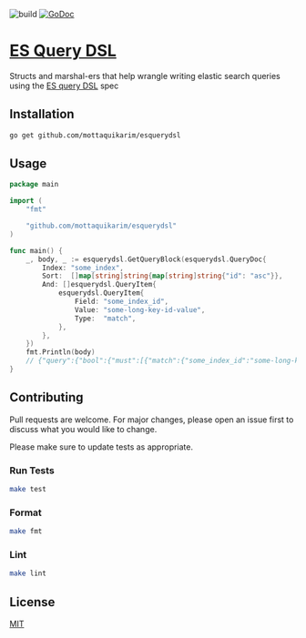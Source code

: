 ![build](https://github.com/mottaquikarim/esquerydsl/workflows/Build%20Status/badge.svg) [![GoDoc](https://godoc.org/github.com/mottaquikarim/esquerydsl?status.svg)](https://godoc.org/github.com/mottaquikarim/esquerydsl)
# [ES Query DSL](https://godoc.org/github.com/mottaquikarim/esquerydsl)
Structs and marshal-ers that help wrangle writing elastic search queries using the [ES query DSL](https://www.elastic.co/guide/en/elasticsearch/reference/current/query-dsl.html) spec

## Installation

```bash
go get github.com/mottaquikarim/esquerydsl
```

## Usage

```go
package main

import (
	"fmt"

	"github.com/mottaquikarim/esquerydsl"
)

func main() {
	_, body, _ := esquerydsl.GetQueryBlock(esquerydsl.QueryDoc{
		Index: "some_index",
		Sort:  []map[string]string{map[string]string{"id": "asc"}},
		And: []esquerydsl.QueryItem{
			esquerydsl.QueryItem{
				Field: "some_index_id",
				Value: "some-long-key-id-value",
				Type:  "match",
			},
		},
	})
	fmt.Println(body)
	// {"query":{"bool":{"must":[{"match":{"some_index_id":"some-long-key-id-value"}}]}},"sort":[{"id":"asc"}]}
}

```

## Contributing
Pull requests are welcome. For major changes, please open an issue first to discuss what you would like to change.

Please make sure to update tests as appropriate.

### Run Tests

```bash
make test
```

### Format

```bash
make fmt
```

### Lint

```bash
make lint
```

## License
[MIT](https://choosealicense.com/licenses/mit/)
